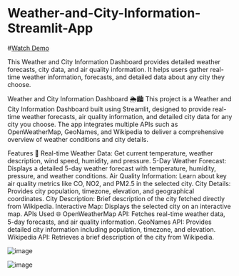 # Weather-and-City-Information-Streamlit-App

#[Watch Demo](https://youtu.be/S13dW3reDVw?si=Uptq2TYjdXvgZ3UK)

This Weather and City Information Dashboard provides detailed weather forecasts, city data, and air quality information. It helps users gather real-time weather information, forecasts, and detailed data about any city they choose.


Weather and City Information Dashboard 🌦️🏙️
This project is a Weather and City Information Dashboard built using Streamlit, designed to provide real-time weather forecasts, air quality information, and detailed city data for any city you choose. The app integrates multiple APIs such as OpenWeatherMap, GeoNames, and Wikipedia to deliver a comprehensive overview of weather conditions and city details.

Features 🚀
Real-time Weather Data: Get current temperature, weather description, wind speed, humidity, and pressure.
5-Day Weather Forecast: Displays a detailed 5-day weather forecast with temperature, humidity, pressure, and weather conditions.
Air Quality Information: Learn about key air quality metrics like CO, NO2, and PM2.5 in the selected city.
City Details: Provides city population, timezone, elevation, and geographical coordinates.
City Description: Brief description of the city fetched directly from Wikipedia.
Interactive Map: Displays the selected city on an interactive map.
APIs Used 🌐
OpenWeatherMap API: Fetches real-time weather data, 5-day forecasts, and air quality information.
GeoNames API: Provides detailed city information including population, timezone, and elevation.
Wikipedia API: Retrieves a brief description of the city from Wikipedia.


![image](https://github.com/user-attachments/assets/4e79e23b-5e91-42c2-973e-d628590860ae)

![image](https://github.com/user-attachments/assets/42da1572-cfca-43b0-bdd2-d146c3989e32)
